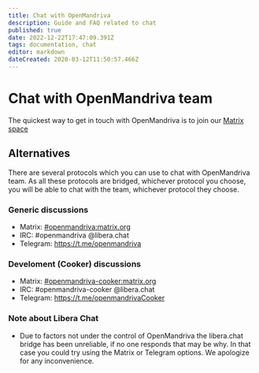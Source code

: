 ```yaml
---
title: Chat with OpenMandriva
description: Guide and FAQ related to chat
published: true
date: 2022-12-22T17:47:09.391Z
tags: documentation, chat
editor: markdown
dateCreated: 2020-03-12T11:50:57.466Z
---
```


# Chat with OpenMandriva team

The quickest way to get in touch with OpenMandriva is to join our [Matrix space](https://matrix.to/#/#openmandriva-space:matrix.org)

## Alternatives

There are several protocols which you can use to chat with OpenMandriva team. As all these protocols are bridged, whichever protocol you choose, you will be able to chat with the team, whichever protocol they choose.

### Generic discussions
  - Matrix: [#openmandriva:matrix.org](https://matrix.to/#/#openmandriva:matrix.org)
  - IRC: #openmandriva @libera.chat
  - Telegram: https://t.me/openmandriva
### Develoment (Cooker) discussions  
  - Matrix: [#openmandriva-cooker:matrix.org](https://matrix.to/#/#oma:matrix.org)
  - IRC: #openmandriva-cooker @libera.chat
  - Telegram: https://t.me/openmandrivaCooker
  
### Note about Libera Chat
  - Due to factors not under the control of OpenMandriva the libera.chat bridge has been unreliable, if no one responds that may be why. In that case you could try using the Matrix or Telegram options. We apologize for any inconvenience.